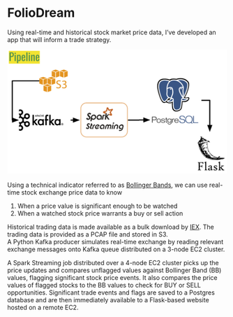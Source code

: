 # FolioDream

Using real-time and historical stock market price data, I’ve developed an app that will inform a trade strategy.

![Pipeline Diagram](images/pipeline2.png)

Using a technical indicator referred to as [Bollinger Bands](https://www.bollingerbands.com/bollinger-bands), we can use real-time stock exchange price data to know
1. When a price value is significant enough to be watched
2. When a watched stock price warrants a buy or sell action


Historical trading data is made available as a bulk download by [IEX](https://iextrading.com/trading/market-data/#hist-download). The trading data is provided as a PCAP file and stored in S3.  
A Python Kafka producer simulates real-time exchange by reading relevant exchange messages onto Kafka queue distributed on a 3-node EC2 cluster.


A Spark Streaming job distributed over a 4-node EC2 cluster picks up the price updates and compares unflagged values against Bollinger Band (BB) values, flagging significant stock price events. It also compares the price values of flagged stocks to the BB values to check for BUY or SELL opportunities. Significant trade events and flags are saved to a Postgres database and are then immediately available to a Flask-based website hosted on a remote EC2. 


